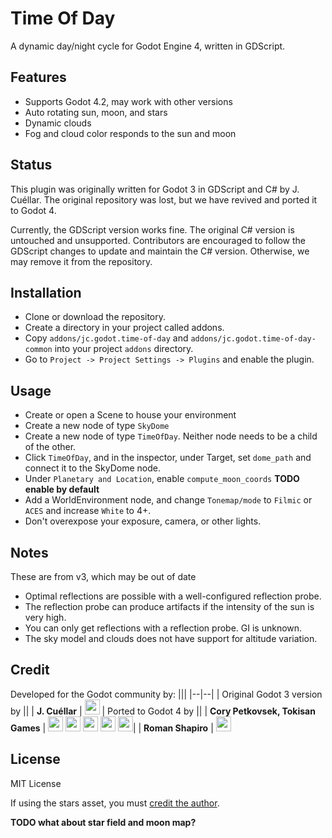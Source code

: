 # Time Of Day

A dynamic day/night cycle for Godot Engine 4, written in GDScript.

## Features
* Supports Godot 4.2, may work with other versions
* Auto rotating sun, moon, and stars
* Dynamic clouds
* Fog and cloud color responds to the sun and moon


## Status

This plugin was originally written for Godot 3 in GDScript and C# by J. Cuéllar. The original repository was lost, but we have revived and ported it to Godot 4.

Currently, the GDScript version works fine. The original C# version is untouched and unsupported. Contributors are encouraged to follow the GDScript changes to update and maintain the C# version. Otherwise, we may remove it from the repository.

## Installation
* Clone or download the repository. 
* Create a directory in your project called addons.
* Copy `addons/jc.godot.time-of-day` and `addons/jc.godot.time-of-day-common` into your project `addons` directory.
* Go to `Project -> Project Settings -> Plugins` and enable the plugin. 


## Usage

* Create or open a Scene to house your environment
* Create a new node of type `SkyDome`
* Create a new node of type `TimeOfDay`. Neither node needs to be a child of the other.
* Click `TimeOfDay`, and in the inspector, under Target, set `dome_path` and connect it to the SkyDome node.
* Under `Planetary and Location`, enable `compute_moon_coords` **TODO enable by default**
* Add a WorldEnvironment node, and change `Tonemap/mode` to `Filmic` or `ACES` and increase `White` to 4+.
* Don't overexpose your exposure, camera, or other lights.


## Notes
These are from v3, which may be out of date
* Optimal reflections are possible with a well-configured reflection probe. 
* The reflection probe can produce artifacts if the intensity of the sun is very high. 
* You can only get reflections with a reflection probe. GI is unknown.
* The sky model and clouds does not have support for altitude variation. 


## Credit
Developed for the Godot community by:
|||
|--|--|
| Original Godot 3 version by ||
| **J. Cuéllar** | [<img src="https://github.com/dmhendricks/signature-social-icons/blob/master/icons/round-flat-filled/35px/twitter.png?raw=true" width="24"/>](https://twitter.com/JayKuellar) 
| Ported to Godot 4 by ||
| **Cory Petkovsek, Tokisan Games** | [<img src="https://github.com/dmhendricks/signature-social-icons/blob/master/icons/round-flat-filled/35px/twitter.png?raw=true" width="24"/>](https://twitter.com/TokisanGames) [<img src="https://github.com/dmhendricks/signature-social-icons/blob/master/icons/round-flat-filled/35px/github.png?raw=true" width="24"/>](https://github.com/TokisanGames) [<img src="https://github.com/dmhendricks/signature-social-icons/blob/master/icons/round-flat-filled/35px/www.png?raw=true" width="24"/>](https://tokisan.com/) [<img src="https://github.com/dmhendricks/signature-social-icons/blob/master/icons/round-flat-filled/35px/discord.png?raw=true" width="24"/>](https://tokisan.com/discord) [<img src="https://github.com/dmhendricks/signature-social-icons/blob/master/icons/round-flat-filled/35px/youtube.png?raw=true" width="24"/>](https://www.youtube.com/@TokisanGames)|
| **Roman Shapiro** | [<img src="https://github.com/dmhendricks/signature-social-icons/blob/master/icons/round-flat-filled/35px/github.png?raw=true" width="24"/>](https://github.com/rds1983)

## License

MIT License

If using the stars asset, you must [credit the author](https://github.com/TokisanGames/TimeOfDay/blob/main/addons/jc.godot.time-of-day-common/Assets/ThirdParty/Graphics/Textures/MilkyWay/Credits.md).

 **TODO what about star field and moon map?**
